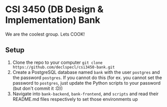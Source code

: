 # CSI 3450 (DB Design & Implementation) Bank
We are the coolest group. Lets COOK!

## Setup

1. Clone the repo to your computer `git clone https://github.com/declspecl/csi3450-bank.git`
2. Create a PostgreSQL database named `bank` with the user `postgres` and the password `postgres`. If you cannot do this (for ex. you cannot set the password to `postgres`, just update the Python scripts to your password (but don't commit it :D))
3. Navigate into `bank-backend`, `bank-frontend`, and `scripts` and read their README.md files respectively to set those environments up
